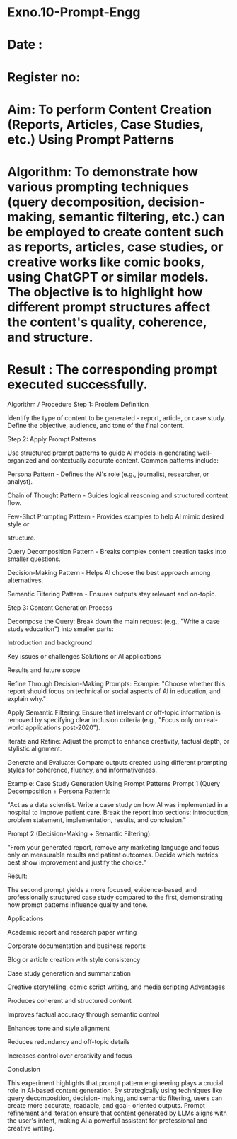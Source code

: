 # Exno.10-Prompt-Engg
# Date : 
# Register no:
# Aim: To perform Content Creation (Reports, Articles, Case Studies, etc.) Using Prompt Patterns

# Algorithm: To demonstrate how various prompting techniques (query decomposition, decision-making, semantic filtering, etc.) can be employed to create content such as reports, articles, case studies, or creative works like comic books, using ChatGPT or similar models. The objective is to highlight how different prompt structures affect the content's quality, coherence, and structure.


# Result :  The corresponding prompt executed successfully.

Algorithm / Procedure Step 1: Problem Definition

Identify the type of content to be generated - report, article, or case study. Define the objective, audience, and tone of the final content.

Step 2: Apply Prompt Patterns

Use structured prompt patterns to guide Al models in generating well-organized and contextually accurate content. Common patterns include:

Persona Pattern - Defines the Al's role (e.g., journalist, researcher, or analyst).

Chain of Thought Pattern - Guides logical reasoning and structured content flow.

Few-Shot Prompting Pattern - Provides examples to help Al mimic desired style or

structure.

Query Decomposition Pattern - Breaks complex content creation tasks into smaller questions.

Decision-Making Pattern - Helps Al choose the best approach among alternatives.

Semantic Filtering Pattern - Ensures outputs stay relevant and on-topic.

Step 3: Content Generation Process

Decompose the Query: Break down the main request (e.g., "Write a case study education") into smaller parts:

Introduction and background

Key issues or challenges
Solutions or Al applications

Results and future scope

Refine Through Decision-Making Prompts: Example: "Choose whether this report should focus on technical or social aspects of Al in education, and explain why."

Apply Semantic Filtering: Ensure that irrelevant or off-topic information is removed by specifying clear inclusion criteria (e.g., "Focus only on real-world applications post-2020").

Iterate and Refine: Adjust the prompt to enhance creativity, factual depth, or stylistic alignment.

Generate and Evaluate: Compare outputs created using different prompting styles for coherence, fluency, and informativeness.

Example: Case Study Generation Using Prompt Patterns Prompt 1 (Query Decomposition + Persona Pattern):

"Act as a data scientist. Write a case study on how Al was implemented in a hospital to improve patient care. Break the report into sections: introduction, problem statement, implementation, results, and conclusion."

Prompt 2 (Decision-Making + Semantic Filtering):

"From your generated report, remove any marketing language and focus only on measurable results and patient outcomes. Decide which metrics best show improvement and justify the choice."

Result:

The second prompt yields a more focused, evidence-based, and professionally structured case study compared to the first, demonstrating how prompt patterns influence quality and tone.

Applications

Academic report and research paper writing

Corporate documentation and business reports

Blog or article creation with style consistency

Case study generation and summarization

Creative storytelling, comic script writing, and media scripting
Advantages

Produces coherent and structured content

Improves factual accuracy through semantic control

Enhances tone and style alignment

Reduces redundancy and off-topic details

Increases control over creativity and focus

Conclusion

This experiment highlights that prompt pattern engineering plays a crucial role in Al-based content generation. By strategically using techniques like query decomposition, decision- making, and semantic filtering, users can create more accurate, readable, and goal- oriented outputs. Prompt refinement and iteration ensure that content generated by LLMs aligns with the user's intent, making Al a powerful assistant for professional and creative writing.
